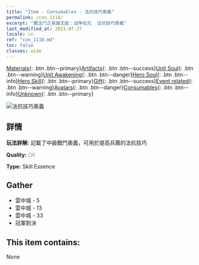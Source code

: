 ```yaml
---
title: "Item - Consumables - 法抗技巧奧義"
permalink: /con_1118/
excerpt: "魔法门之英雄无敌：战争纪元  法抗技巧奧義"
last_modified_at: 2021-07-27
locale: cn
ref: "con_1118.md"
toc: false
classes: wide
---
```

 [Materials](/ItemsCN/){: .btn .btn--primary}[Artifacts](/ItemsCN/Artifacts/){: .btn .btn--success}[Unit Soul](/ItemsCN/UnitSoul/){: .btn .btn--warning}[Unit Awakening](/ItemsCN/UnitAwakening/){: .btn .btn--danger}[Hero Soul](/ItemsCN/HeroSoul/){: .btn .btn--info}[Hero Skill](/ItemsCN/HeroSkill/){: .btn .btn--primary}[Gift](/ItemsCN/Gift/){: .btn .btn--success}[Event related](/ItemsCN/Events/){: .btn .btn--warning}[Avatars](/ItemsCN/Avatars/){: .btn .btn--danger}[Consumables](/ItemsCN/Consumables/){: .btn .btn--info}[Unknown](/ItemsCN/Unknown/){: .btn .btn--primary}

 ![法抗技巧奧義](/images/t/i_7009.png)

## 詳情
 **玩法詳解:** 記載了中級戰鬥奧義，可用於提高兵團的法抗技巧

 **Quality:** <span style="color: #DA70D6">OK</span>

 **Type:** Skill Essence

## Gather

*    雲中城 - 5 
*    雲中城 - 13 
*    雲中城 - 33 
*    冠軍對決 

## This item contains:

  None

